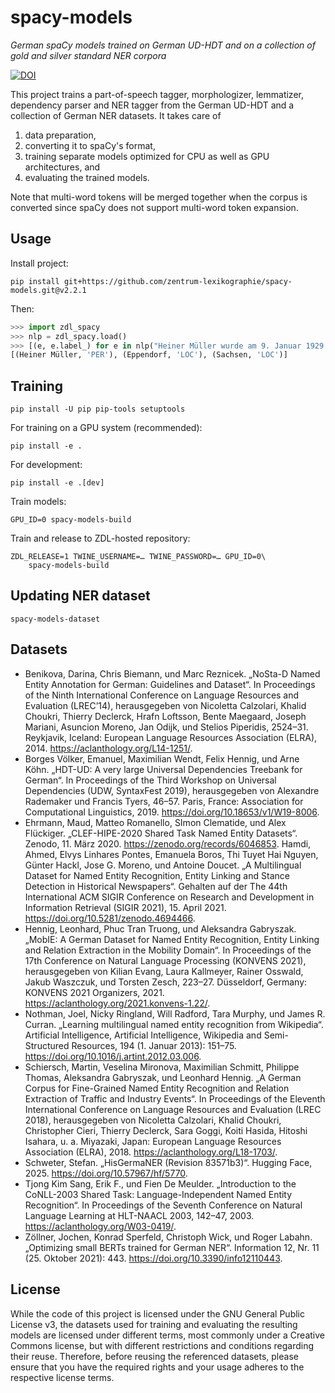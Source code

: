 # spacy-models

_German spaCy models trained on German UD-HDT and on a collection of gold and silver standard NER corpora_

[![DOI](https://zenodo.org/badge/DOI/10.5281/zenodo.15721442.svg)](https://doi.org/10.5281/zenodo.15721442)

This project trains a part-of-speech tagger, morphologizer,
lemmatizer, dependency parser and NER tagger from the German UD-HDT
and a collection of German NER datasets. It takes care of

1. data preparation,
1. converting it to spaCy's format,
1. training separate models optimized for CPU as well as GPU architectures, and
1. evaluating the trained models.

Note that multi-word tokens will be merged together when the corpus is
converted since spaCy does not support multi-word token expansion.

## Usage

Install project:

``` shell
pip install git+https://github.com/zentrum-lexikographie/spacy-models.git@v2.2.1
```

Then:

``` python
>>> import zdl_spacy
>>> nlp = zdl_spacy.load()
>>> [(e, e.label_) for e in nlp("Heiner Müller wurde am 9. Januar 1929 in Eppendorf in Sachsen geboren.").ents]
[(Heiner Müller, 'PER'), (Eppendorf, 'LOC'), (Sachsen, 'LOC')]
```

## Training

``` shell
pip install -U pip pip-tools setuptools
```

For training on a GPU system (recommended):

```shell
pip install -e .
```

For development:

```shell
pip install -e .[dev]
```

Train models:

``` shell
GPU_ID=0 spacy-models-build
```

Train and release to ZDL-hosted repository:

``` shell
ZDL_RELEASE=1 TWINE_USERNAME=… TWINE_PASSWORD=… GPU_ID=0\
    spacy-models-build
```

## Updating NER dataset

``` shell
spacy-models-dataset
```

## Datasets


* Benikova, Darina, Chris Biemann, und Marc Reznicek. „NoSta-D Named Entity Annotation for German: Guidelines and Dataset“. In Proceedings of the Ninth International Conference on Language Resources and Evaluation (LREC’14), herausgegeben von Nicoletta Calzolari, Khalid Choukri, Thierry Declerck, Hrafn Loftsson, Bente Maegaard, Joseph Mariani, Asuncion Moreno, Jan Odijk, und Stelios Piperidis, 2524–31. Reykjavik, Iceland: European Language Resources Association (ELRA), 2014. https://aclanthology.org/L14-1251/.
* Borges Völker, Emanuel, Maximilian Wendt, Felix Hennig, und Arne Köhn. „HDT-UD: A very large Universal Dependencies Treebank for German“. In Proceedings of the Third Workshop on Universal Dependencies (UDW, SyntaxFest 2019), herausgegeben von Alexandre Rademaker und Francis Tyers, 46–57. Paris, France: Association for Computational Linguistics, 2019. https://doi.org/10.18653/v1/W19-8006.
* Ehrmann, Maud, Matteo Romanello, SImon Clematide, und Alex Flückiger. „CLEF-HIPE-2020 Shared Task Named Entity Datasets“. Zenodo, 11. März 2020. https://zenodo.org/records/6046853.
Hamdi, Ahmed, Elvys Linhares Pontes, Emanuela Boros, Thi Tuyet Hai Nguyen, Günter Hackl, Jose G. Moreno, und Antoine Doucet. „A Multilingual Dataset for Named Entity Recognition, Entity Linking and Stance Detection in Historical Newspapers“. Gehalten auf der The 44th International ACM SIGIR Conference on Research and Development in Information Retrieval (SIGIR 2021), 15. April 2021. https://doi.org/10.5281/zenodo.4694466.
* Hennig, Leonhard, Phuc Tran Truong, und Aleksandra Gabryszak. „MobIE: A German Dataset for Named Entity Recognition, Entity Linking and Relation Extraction in the Mobility Domain“. In Proceedings of the 17th Conference on Natural Language Processing (KONVENS 2021), herausgegeben von Kilian Evang, Laura Kallmeyer, Rainer Osswald, Jakub Waszczuk, und Torsten Zesch, 223–27. Düsseldorf, Germany: KONVENS 2021 Organizers, 2021. https://aclanthology.org/2021.konvens-1.22/.
* Nothman, Joel, Nicky Ringland, Will Radford, Tara Murphy, und James R. Curran. „Learning multilingual named entity recognition from Wikipedia“. Artificial Intelligence, Artificial Intelligence, Wikipedia and Semi-Structured Resources, 194 (1. Januar 2013): 151–75. https://doi.org/10.1016/j.artint.2012.03.006.
* Schiersch, Martin, Veselina Mironova, Maximilian Schmitt, Philippe Thomas, Aleksandra Gabryszak, und Leonhard Hennig. „A German Corpus for Fine-Grained Named Entity Recognition and Relation Extraction of Traffic and Industry Events“. In Proceedings of the Eleventh International Conference on Language Resources and Evaluation (LREC 2018), herausgegeben von Nicoletta Calzolari, Khalid Choukri, Christopher Cieri, Thierry Declerck, Sara Goggi, Koiti Hasida, Hitoshi Isahara, u. a. Miyazaki, Japan: European Language Resources Association (ELRA), 2018. https://aclanthology.org/L18-1703/.
* Schweter, Stefan. „HisGermaNER (Revision 83571b3)“. Hugging Face, 2025. https://doi.org/10.57967/hf/5770.
* Tjong Kim Sang, Erik F., und Fien De Meulder. „Introduction to the CoNLL-2003 Shared Task: Language-Independent Named Entity Recognition“. In Proceedings of the Seventh Conference on Natural Language Learning at HLT-NAACL 2003, 142–47, 2003. https://aclanthology.org/W03-0419/.
* Zöllner, Jochen, Konrad Sperfeld, Christoph Wick, und Roger Labahn. „Optimizing small BERTs trained for German NER“. Information 12, Nr. 11 (25. Oktober 2021): 443. https://doi.org/10.3390/info12110443.


## License

While the code of this project is licensed under the GNU General
Public License v3, the datasets used for training and evaluating the
resulting models are licensed under different terms, most commonly
under a Creative Commons license, but with different restrictions and
conditions regarding their reuse. Therefore, before reusing the
referenced datasets, please ensure that you have the required rights
and your usage adheres to the respective license terms.
